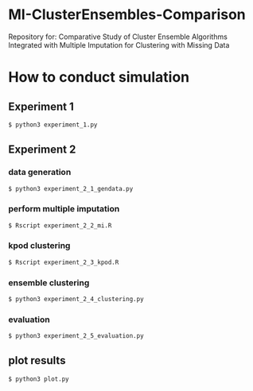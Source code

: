 # MI-ClusterEnsembles-Comparison 

Repository for: Comparative Study of Cluster Ensemble Algorithms Integrated with Multiple Imputation for Clustering with Missing Data

# How to conduct simulation

## Experiment 1

```bash
$ python3 experiment_1.py
```

## Experiment 2

### data generation

```bash
$ python3 experiment_2_1_gendata.py
```
### perform multiple imputation

```bash
$ Rscript experiment_2_2_mi.R
```

### kpod clustering

```bash
$ Rscript experiment_2_3_kpod.R
```

### ensemble clustering

```bash
$ python3 experiment_2_4_clustering.py
```

### evaluation

```bash
$ python3 experiment_2_5_evaluation.py
```

## plot results

```bash
$ python3 plot.py
```
